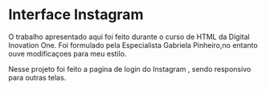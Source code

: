 # Interface Instagram



O trabalho apresentado aqui foi feito durante o curso de HTML da Digital Inovation One.
Foi formulado pela Especialista Gabriela Pinheiro,no entanto ouve modificaçoes para meu estilo.

Nesse projeto foi feito a pagina de login do Instagram , sendo responsivo para outras telas.







